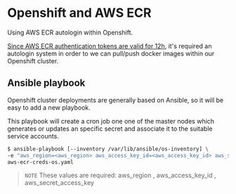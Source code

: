 # Openshift and AWS ECR

Using AWS ECR autologin within Openshift.

[Since AWS ECR authentication tokens are valid for 12h](https://aws.amazon.com/blogs/compute/authenticating-amazon-ecr-repositories-for-docker-cli-with-credential-helper/), it's required an autologin system in order to we can pull/push docker images within our Openshift cluster.

## Ansible playbook

Openshift cluster deployments are generally based on Ansible, so it will be easy to add a new playbook.

This playbook will create a cron job one one of the master nodes which generates or updates an specific secret and associate it to the suitable service accounts.

```bash
$ ansible-playbook [--inventory /var/lib/ansible/os-inventory] \
-e "aws_region=<aws_region> aws_access_key_id=<aws_access_key_id> aws_secret_access_key=<aws_secret_access_key>" \
aws-ecr-creds-os.yaml
```
> ``NOTE`` These values are required:  aws_region , aws_access_key_id , aws_secret_access_key


